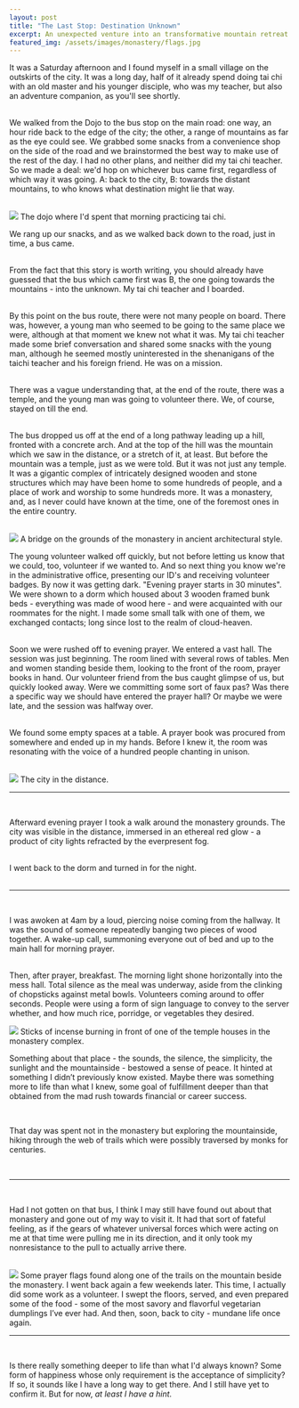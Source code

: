 ```yaml
---
layout: post
title: "The Last Stop: Destination Unknown"
excerpt: An unexpected venture into an transformative mountain retreat
featured_img: /assets/images/monastery/flags.jpg
---
```



It was a Saturday afternoon and I found myself in a small village on the outskirts of the city. It was a long day, half of it already spend doing tai chi with an old master and his younger disciple, who was my teacher, but also an adventure companion, as you'll see shortly.  
<br/>

We walked from the Dojo to the bus stop on the main road: one way, an hour ride back to the edge of the city; the other, a range of mountains as far as the eye could see. We grabbed some snacks from a convenience shop on the side of the road and we brainstormed the best way to make use of the rest of the day. I had no other plans, and neither did my tai chi teacher. So we made a deal: we'd hop on whichever bus came first, regardless of which way it was going. A: back to the city, B: towards the distant mountains, to who knows what destination might lie that way.  
<br/>

  <img src="/assets/images/monastery/dojo.JPG" class="in-post-img block mx-auto">
<span class="img-caption mb3">The dojo where I'd spent that morning practicing tai chi.</span>

We rang up our snacks, and as we walked back down to the road, just in time, a bus came.  
<br/>

From the fact that this story is worth writing, you should already have guessed that the bus which came first was B, the one going towards the mountains - into the unknown. My tai chi teacher and I boarded.  
<br/>

By this point on the bus route, there were not many people on board. There was, however, a young man who seemed to be going to the same place we were, although at that moment we knew not what it was. My tai chi teacher made some brief conversation and shared some snacks with the young man, although he seemed mostly uninterested in the shenanigans of the taichi teacher and his foreign friend. He was on a mission.  
<br/>

There was a vague understanding that, at the end of the route, there was a temple, and the young man was going to volunteer there. We, of course, stayed on till the end.  
<br/>

The bus dropped us off at the end of a long pathway leading up a hill, fronted with a concrete arch. And at the top of the hill was the mountain which we saw in the distance, or a stretch of it, at least. But before the mountain was a temple, just as we were told. But it was not just any temple. It was a gigantic complex of intricately designed wooden and stone structures which may have been home to some hundreds of people, and a place of work and worship to some hundreds more. It was a monastery, and, as I never could have known at the time, one of the foremost ones in the entire country.   
<br/>

  <img src="/assets/images/monastery/bridge.jpg" class="in-post-img block mx-auto">
<span class="img-caption mb3">A bridge on the grounds of the monastery in ancient architectural style.</span>

The young volunteer walked off quickly, but not before letting us know that we could, too, volunteer if we wanted to. And so next thing you know we're in the administrative office, presenting our ID's and receiving volunteer badges. By now it was getting dark. "Evening prayer starts in 30 minutes". We were shown to a dorm which housed about 3 wooden framed bunk beds - everything was made of wood here - and were acquainted with our roommates for the night. I made some small talk with one of them, we exchanged contacts; long since lost to the realm of cloud-heaven.  
<br/>

Soon we were rushed off to evening prayer. We entered a vast hall. The session was just beginning. The room lined with several rows of tables. Men and women standing beside them, looking to the front of the room, prayer books in hand. Our volunteer friend from the bus caught glimpse of us, but quickly looked away. Were we committing some sort of faux pas? Was there a specific way we should have entered the prayer hall? Or maybe we were late, and the session was halfway over.  
<br/>

We found some empty spaces at a table. A prayer book was procured from somewhere and ended up in my hands. Before I knew it, the room was resonating with the voice of a hundred people chanting in unison.  
<br/>

  <img src="/assets/images/monastery/citylights.jpg" class="in-post-img block mx-auto">
<span class="img-caption mb3">The city in the distance.</span>

<hr class="hr2">  
<br/>

Afterward evening prayer I took a walk around the monastery grounds. The city was visible in the distance, immersed in an ethereal red glow - a product of city lights refracted by the everpresent fog.  
<br/>

I went back to the dorm and turned in for the night.  
<br/>

<hr class="hr2">  
<br/>

I was awoken at 4am by a loud, piercing noise coming from the hallway. It was the sound of someone repeatedly banging two pieces of wood together. A wake-up call, summoning everyone out of bed and up to the main hall for morning prayer.  
<br/>

Then, after prayer, breakfast. The morning light shone horizontally into the mess hall. Total silence as the meal was underway, aside from the clinking of chopsticks against metal bowls. Volunteers coming around to offer seconds. People were using a form of sign language to convey to the server whether, and how much rice, porridge, or vegetables they desired.
<br/>

  <img src="/assets/images/monastery/incense.JPG" class="in-post-img block mx-auto">
<span class="img-caption mb3">Sticks of incense burning in front of one of the temple houses in the monastery complex.</span>

Something about that place - the sounds, the silence, the simplicity, the sunlight and the mountainside - bestowed a sense of peace. It hinted at something I didn’t previously know existed. Maybe there was something more to life than what I knew, some goal of fulfillment deeper than that obtained from the mad rush towards financial or career success.  
 
<br/>

That day was spent not in the monastery but exploring the mountainside, hiking through the web of trails which were possibly traversed by monks for centuries. 
 
<br/>

<hr class="hr2">  
<br/>

Had I not gotten on that bus, I think I may still have found out about that monastery and gone out of my way to visit it. It had that sort of fateful feeling, as if the gears of whatever universal forces which were acting on me at that time were pulling me in its direction, and it only took my nonresistance to the pull to actually arrive there.    
 
<br/>
 
   <img src="/assets/images/monastery/flags.jpg" class="in-post-img block mx-auto">
<span class="img-caption mb3">Some prayer flags found along one of the trails on the mountain beside the monastery.</span> 
I went back again a few weekends later. This time, I actually did some work as a volunteer. I swept the floors, served, and even prepared some of the food - some of the most savory and flavorful vegetarian dumplings I’ve ever had. And then, soon, back to city - mundane life once again.  
 
<br/>

<hr class="hr2">  
<br/>

Is there really something deeper to life than what I'd always known? Some form of happiness whose only requirement is the acceptance of simplicity? If so, it sounds like I have a long way to get there. And I still have yet to confirm it. But for now, <em>at least I have a hint.</em>